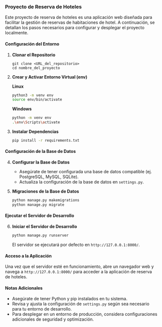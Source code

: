 ### Proyecto de Reserva de Hoteles

Este proyecto de reserva de hoteles es una aplicación web diseñada para facilitar la gestión de reservas de habitaciones de hotel. A continuación, se detallan los pasos necesarios para configurar y desplegar el proyecto localmente.

#### Configuración del Entorno

1. **Clonar el Repositorio**
   ```
   git clone <URL_del_repositorio>
   cd nombre_del_proyecto
   ```

2. **Crear y Activar Entorno Virtual (env)**

   **Linux**
   ```bash
   python3 -m venv env
   source env/bin/activate
   ```

   **Windows**
   ```bash
   python -m venv env
   .\env\Scripts\activate
   ```

3. **Instalar Dependencias**
   ```bash
   pip install -r requirements.txt
   ```

#### Configuración de la Base de Datos

4. **Configurar la Base de Datos**
   - Asegúrate de tener configurada una base de datos compatible (ej. PostgreSQL, MySQL, SQLite).
   - Actualiza la configuración de la base de datos en `settings.py`.

5. **Migraciones de la Base de Datos**
   ```bash
   python manage.py makemigrations
   python manage.py migrate
   ```

#### Ejecutar el Servidor de Desarrollo

6. **Iniciar el Servidor de Desarrollo**
   ```bash
   python manage.py runserver
   ```

   El servidor se ejecutará por defecto en `http://127.0.0.1:8000/`.

#### Acceso a la Aplicación

Una vez que el servidor esté en funcionamiento, abre un navegador web y navega a `http://127.0.0.1:8000/` para acceder a la aplicación de reserva de hoteles.

#### Notas Adicionales

- Asegúrate de tener Python y pip instalados en tu sistema.
- Revisa y ajusta la configuración de `settings.py` según sea necesario para tu entorno de desarrollo.
- Para desplegar en un entorno de producción, considera configuraciones adicionales de seguridad y optimización.
